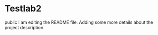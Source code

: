 # Testlab2
public
I am editing the README file. Adding some more details about the project description.
